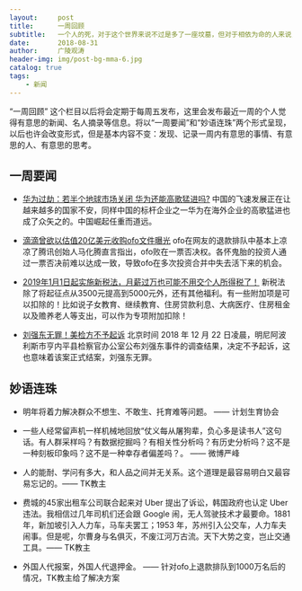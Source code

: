 ```yaml
---
layout:     post
title:      一周回顾
subtitle:   一个人的死，对于这个世界来说不过是多了一座坟墓，但对于相依为命的人来说，却是整个世界都被坟墓掩埋。
date:       2018-08-31
author:     广陵观涛
header-img: img/post-bg-mma-6.jpg
catalog: true
tags:
    - 新闻
---
```



“一周回顾” 这个栏目以后将会定期于每周五发布，这里会发布最近一周的个人觉得有意思的新闻、名人摘录等信息。将以“一周要闻”和“妙语连珠”两个形式呈现，以后也许会改变形式，但是基本内容不变：发现、记录一周内有意思的事情、有意思的人、有意思的思考。


## 一周要闻

- [华为过劫：若半个地球市场关闭 华为还能高歌猛进吗?](https://tech.sina.com.cn/it/2018-12-23/doc-ihqhqcir9526031.shtml) 中国的飞速发展正在让越来越多的国家不安，同样中国的标杆企业之一华为在海外企业的高歌猛进也成了众矢之的。中国崛起任重而道远。

- [滴滴曾欲以估值20亿美元收购ofo文件曝光](http://tech.sina.com.cn/csj/2018-12-23/doc-ihmutuee1867877.shtml?cref=cj) ofo在网友的退款排队中基本上凉凉了腾讯创始人马化腾直言指出，ofo败在一票否决权。各怀鬼胎的投资人通过一票否决前难以达成一致，导致ofo在多次投资合并中失去活下来的机会。

- [2019年1月1日起实施新税法，月薪过万也可能不用交个人所得税了！](http://www.sohu.com/a/283162093_99972258) 新税法除了将起征点从3500元提高到5000元外，还有其他福利。有一些附加项是可以扣除的！比如说子女教育、继续教育、住房贷款利息、大病医疗、住房租金以及赡养老人等支出，可以作为专项附加扣除！

- [刘强东无罪！美检方不予起诉](https://baijiahao.baidu.com/s?id=1620522535280084263&wfr=spider&for=pc) 北京时间 2018 年 12 月 22 日凌晨，明尼阿波利斯市亨内平县检察官办公室公布刘强东事件的调查结果，决定不予起诉，这也意味着该案正式结案，刘强东无罪。


## 妙语连珠

- 明年将着力解决群众不想生、不敢生、托育难等问题。   —— 计划生育协会

- 一些人经常留声机一样机械地回放“仗义每从屠狗辈，负心多是读书人”这句话。有人群采样吗？有数据挖掘吗？有相关性分析吗？有历史分析吗？这不是一种刻板印象吗？这不是一种幸存者偏差吗？ ​​​​ ​​。 —— 微博严峰

- 人的能耐、学问有多大，和人品之间并无关系。这个道理是最容易明白又最容易忘记的。—— TK教主

- 费城的45家出租车公司联合起来对 Uber 提出了诉讼，韩国政府也认定 Uber 违法。我相信过几年司机们还会跟 Google 闹，无人驾驶技术才最要命。1881 年，新加坡引入人力车，马车夫罢工；1953 年，苏州引入公交车，人力车夫闹事。但是呢，尔曹身与名俱灭，不废江河万古流。天下大势之变，岂止交通工具。 ​​​​—— TK教主

- 外国人代报案，外国人代退押金。 ​​​​—— 针对ofo上退款排队到1000万名后的情况，TK教主给了解决方案
